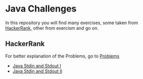 # Java Challenges
In this repository you will find many exercises, some taken from [HackerRank](), other from exercism and go on. 

## HackerRank
For better explanation of the Problems, go to [Problems](PROBLEMS.md)
- [Java Stdin and Stdout I](HackerRank/src/Introduction/ex00.java)
- [Java Stdin and Stdout II](HackerRank/src/Introduction/ex01.java)